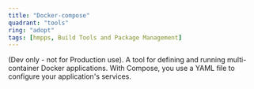 ```yaml
---
title: "Docker-compose"
quadrant: "tools"
ring: "adopt"
tags: [hmpps, Build Tools and Package Management]
---
```


(Dev only - not for Production use).  A tool for defining and running multi-container Docker applications. With Compose, you use a YAML file to configure your application's services.

